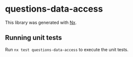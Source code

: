 # questions-data-access

This library was generated with [Nx](https://nx.dev).

## Running unit tests

Run `nx test questions-data-access` to execute the unit tests.
